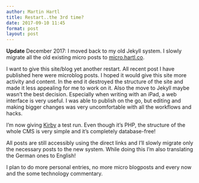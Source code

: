 ```yaml
---
author: Martin Hartl
title: Restart..the 3rd time?
date: 2017-09-10 11:45
format: post
layout: post
---
```


**Update** December 2017: I moved back to my old Jekyll system. I slowly migrate all the old existing micro posts to [micro.hartl.co](https://micro.hartl.co).

I want to give this site/blog yet another restart. All recent post I have published here were microblog posts. I hoped it would give this site more activity and content. In the end it destroyed the structure of the site and made it less appealing for me to work on it. Also the move to Jekyll maybe wasn’t the best decision. Especially when writing with an iPad, a web interface is very useful. I was able to publish on the go, but editing and making bigger changes was very uncomfortable with all the workflows and hacks.

I’m now giving [Kirby](https://getkirby.com/) a test run. Even though it’s PHP, the structure of the whole CMS is very simple and it’s completely database-free!

All posts are still accessibly using the direct links and I’ll slowly migrate only the necessary posts to the new system. While doing this I’m also translating the German ones to English!

I plan to do more personal entries, no more micro blogposts and every now and the some technology commentary.
